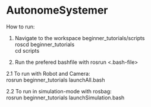 # AutonomeSystemer

  
How to run:  
  
1. Navigate to the workspace beginner_tutorials/scripts   
roscd beginner_tutorials  
cd scripts  
  
2. Run the prefered bashfile with rosrun <package> <.bash-file> 
    
  2.1 To run with Robot and Camera:  
      rosrun beginner_tutorials launchAll.bash  
        
  2.2 To run in simulation-mode with rosbag:  
      rosrun beginner_tutorials launchSimulation.bash  
